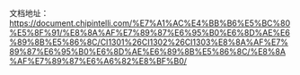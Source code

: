 文档地址：https://document.chipintelli.com/%E7%A1%AC%E4%BB%B6%E5%BC%80%E5%8F%91/%E8%8A%AF%E7%89%87%E6%95%B0%E6%8D%AE%E6%89%8B%E5%86%8C/CI1301%26CI1302%26CI1303%E8%8A%AF%E7%89%87%E6%95%B0%E6%8D%AE%E6%89%8B%E5%86%8C/%E8%8A%AF%E7%89%87%E6%A6%82%E8%BF%B0/